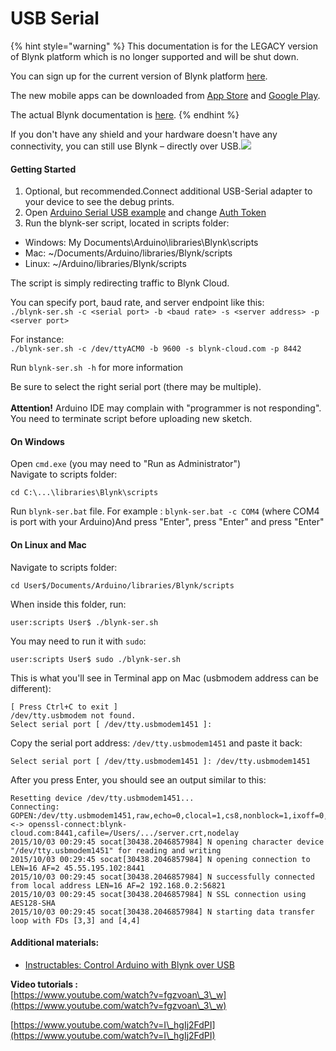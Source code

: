 # USB Serial

{% hint style="warning" %}
This documentation is for the LEGACY version of Blynk platform which is no longer supported and will be shut down.&#x20;

You can sign up for the current version of Blynk platform [here](http://blynk.cloud/register).

The new mobile apps can be downloaded from [App Store](https://apps.apple.com/us/app/blynk-iot/id1559317868) and [Google Play](https://play.google.com/store/apps/details?id=cloud.blynk\&hl=en\&gl=US).

The actual Blynk documentation is [here](https://docs.blynk.io/).
{% endhint %}

If you don't have any shield and your hardware doesn't have any connectivity, you can still use Blynk – directly over USB.![](https://camo.githubusercontent.com/045888bbf8448f490567570ee13e99a9324e7157/68747470733a2f2f696d616765732e696e646965676f676f2e636f6d2f66696c655f6174746163686d656e74732f3936383239392f66696c65732f32303134313032393036333834312d706c75672e706e673f31343134353839393231)

#### Getting Started <a href="#getting-started" id="getting-started"></a>

1. Optional, but recommended.Connect additional USB-Serial adapter to your device to see the debug prints.
2. Open [Arduino Serial USB example](https://github.com/blynkkk/blynk-library/blob/master/examples/Boards\_USB\_Serial/Arduino\_Serial\_USB/Arduino\_Serial\_USB.ino) and change [Auth Token](http://docs.blynk.cc/#getting-started-getting-started-with-application-4-auth-token)
3. Run the blynk-ser script, located in scripts folder:

* Windows: My Documents\Arduino\libraries\Blynk\scripts
* Mac: \~/Documents/Arduino/libraries/Blynk/scripts
* Linux: \~/Arduino/libraries/Blynk/scripts

The script is simply redirecting traffic to Blynk Cloud.

You can specify port, baud rate, and server endpoint like this:\
`./blynk-ser.sh -c <serial port> -b <baud rate> -s <server address> -p <server port>`

For instance:\
`./blynk-ser.sh -c /dev/ttyACM0 -b 9600 -s blynk-cloud.com -p 8442`

Run `blynk-ser.sh -h` for more information

Be sure to select the right serial port (there may be multiple).\
\
**Attention!** Arduino IDE may complain with "programmer is not responding". You need to terminate script before uploading new sketch.&#x20;

#### On Windows <a href="#on-windows" id="on-windows"></a>

Open `cmd.exe` (you may need to "Run as Administrator")\
Navigate to scripts folder:

```
cd C:\...\libraries\Blynk\scripts
```

Run `blynk-ser.bat` file. For example : `blynk-ser.bat -c COM4` (where COM4 is port with your Arduino)And press "Enter", press "Enter" and press "Enter"

#### On Linux and Mac <a href="#on-linux-and-mac" id="on-linux-and-mac"></a>

Navigate to scripts folder:

```
cd User$/Documents/Arduino/libraries/Blynk/scripts
```

When inside this folder, run:

```
user:scripts User$ ./blynk-ser.sh
```

You may need to run it with `sudo`:

```
user:scripts User$ sudo ./blynk-ser.sh
```

This is what you'll see in Terminal app on Mac (usbmodem address can be different):

```
[ Press Ctrl+C to exit ]
/dev/tty.usbmodem not found.
Select serial port [ /dev/tty.usbmodem1451 ]: 
```

Copy the serial port address: `/dev/tty.usbmodem1451` and paste it back:

```
Select serial port [ /dev/tty.usbmodem1451 ]: /dev/tty.usbmodem1451
```

After you press Enter, you should see an output similar to this:

```
Resetting device /dev/tty.usbmodem1451...
Connecting: GOPEN:/dev/tty.usbmodem1451,raw,echo=0,clocal=1,cs8,nonblock=1,ixoff=0,ixon=0,ispeed=9600,ospeed=9600,crtscts=0 <-> openssl-connect:blynk-cloud.com:8441,cafile=/Users/.../server.crt,nodelay
2015/10/03 00:29:45 socat[30438.2046857984] N opening character device "/dev/tty.usbmodem1451" for reading and writing
2015/10/03 00:29:45 socat[30438.2046857984] N opening connection to LEN=16 AF=2 45.55.195.102:8441
2015/10/03 00:29:45 socat[30438.2046857984] N successfully connected from local address LEN=16 AF=2 192.168.0.2:56821
2015/10/03 00:29:45 socat[30438.2046857984] N SSL connection using AES128-SHA
2015/10/03 00:29:45 socat[30438.2046857984] N starting data transfer loop with FDs [3,3] and [4,4]
```

#### Additional materials: <a href="#additional-materials" id="additional-materials"></a>

* [Instructables: Control Arduino with Blynk over USB](http://www.instructables.com/id/Control-arduino-using-Blynk-over-usb/)

**Video tutorials :** \
[https://www.youtube.com/watch?v=fgzvoan\_3\_w](https://www.youtube.com/watch?v=fgzvoan\_3\_w)

[https://www.youtube.com/watch?v=I\_hgIj2FdPI](https://www.youtube.com/watch?v=I\_hgIj2FdPI)
